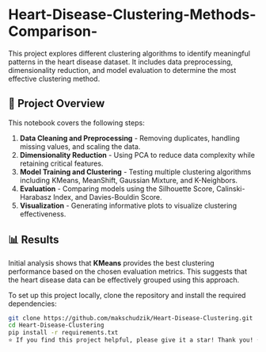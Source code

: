 # Heart-Disease-Clustering-Methods-Comparison-

This project explores different clustering algorithms to identify meaningful patterns in the heart disease dataset. It includes data preprocessing, dimensionality reduction, and model evaluation to determine the most effective clustering method.

## 🚀 Project Overview
This notebook covers the following steps:
1. **Data Cleaning and Preprocessing** - Removing duplicates, handling missing values, and scaling the data.
2. **Dimensionality Reduction** - Using PCA to reduce data complexity while retaining critical features.
3. **Model Training and Clustering** - Testing multiple clustering algorithms including KMeans, MeanShift, Gaussian Mixture, and K-Neighbors.
4. **Evaluation** - Comparing models using the Silhouette Score, Calinski-Harabasz Index, and Davies-Bouldin Score.
5. **Visualization** - Generating informative plots to visualize clustering effectiveness.

## 📊 Results
Initial analysis shows that **KMeans** provides the best clustering performance based on the chosen evaluation metrics. This suggests that the heart disease data can be effectively grouped using this approach.

To set up this project locally, clone the repository and install the required dependencies:
```bash
git clone https://github.com/makschudzik/Heart-Disease-Clustering.git
cd Heart-Disease-Clustering
pip install -r requirements.txt
⭐ If you find this project helpful, please give it a star! Thank you! ⭐
